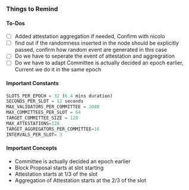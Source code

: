 ### Things to Remind 

#### To-Dos

- [ ] Added attestation aggregation if needed, Confirm with nicolo
- [ ] find out if the randomness inserted in the node should be explicitly passed, confirm how random event are generated in this case
- [ ] Do we have to seperate the event of attestation and aggregration 
- [ ] Do we have to adapt Committee is actually decided an epoch earlier, Current we do it in the same epoch

#### Important Constants
``` python 
SLOTS_PER_EPOCH = 32 (6.4 mins duration)
SECONDS_PER_SLOT = 12 seconds
MAX_VALIDATORS_PER_COMMITTEE = 2048
MAX_COMMITTEES_PER_SLOT = 64
TARGET_COMMITTEE_SIZE = 128
MAX_ATTESTATIONS=128
TARGET_AGGREGATORS_PER_COMMITTEE=16
INTERVALS_PER_SLOT= 3
```

#### Important Concepts 
- Committee is actually decided an epoch earlier 
- Block Proposal starts at slot starting
- Attestation starts at 1/3 of the slot 
- Aggregation of Attestation starts at the 2/3 of the slot